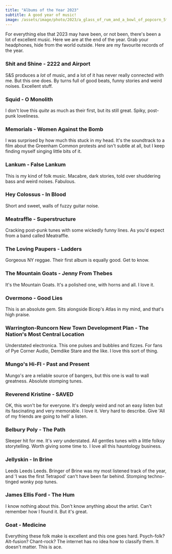 ```yaml
---
title: "Albums of the Year 2023"
subtitle: A good year of music!
image: /assets/image/photo/2023/a_glass_of_rum_and_a_bowl_of_popcorn_5f71aace-5c4a-40ca-b177-ba9e0e435531.png
--- 
```


For everything else that 2023 may have been, or not been, there's been a lot of excellent music. Here we are at the end of the year. Grab your headphones, hide from the world outside. Here are my favourite records of the year.

### Shit and Shine - 2222 and Airport
S&S produces a _lot_ of music, and a lot of it has never really connected with me. But this one does. By turns full of good beats, funny stories and weird noises. Excellent stuff.

### Squid - O Monolith
I don't love this _quite_ as much as their first, but its still great. Spiky, post-punk loveliness.

### Memorials - Women Against the Bomb
I was surprised by how much this stuck in my head. It's the soundtrack to a film about the Greenham Common protests and isn't subtle at all, but I keep finding myself singing little bits of it.

### Lankum - False Lankum
This is my kind of folk music. Macabre, dark stories, told over shuddering bass and weird noises. Fabulous.

### Hey Colossus - In Blood
Short and sweet, walls of fuzzy guitar noise. 

### Meatraffle - Superstructure
Cracking post-punk tunes with some wickedly funny lines. As you'd expect from a band called Meatraffle.

### The Loving Paupers - Ladders
Gorgeous NY reggae. Their first album is equally good. Get to know.

### The Mountain Goats - Jenny From Thebes
It's the Mountain Goats. It's a polished one, with horns and all. I love it.

### Overmono - Good Lies
This is an absolute gem. Sits alongside Bicep's Atlas in my mind, and that's high praise.

### Warrington-Runcorn New Town Development Plan - The Nation's Most Central Location
Understated electronica. This one pulses and bubbles and fizzes. For fans of Pye Corner Audio, Demdike Stare and the like. I love this sort of thing.

### Mungo's Hi-FI - Past and Present
Mungo's are a reliable source of bangers, but this one is wall to wall greatness. Absolute stomping tunes.

### Reverend Kristine - SAVED
OK, this won't be for everyone. It's deeply weird and not an easy listen but its fascinating and very memorable. I love it. Very hard to describe. Give 'All of my friends are going to hell' a listen.

### Belbury Poly - The Path
Sleeper hit for me. It's _very_ understated. All gentles tunes with a little folksy storytelling. Worth giving some time to. I love all this hauntology business.

### Jellyskin - In Brine
Leeds Leeds Leeds. Bringer of Brine was my most listened track of the year, and 'I was the first Tetrapod' can't have been far behind. Stomping techno-tinged wonky pop tunes.

### James Ellis Ford - The Hum
I know nothing about this. Don't know anything about the artist. Can't remember how I found it. But it's great.

### Goat - Medicine
Everything these folk make is excellent and this one goes hard. Psych-folk? Alt-fusion? Chant-rock? The internet has no idea how to classify them. It doesn't matter. This is ace.